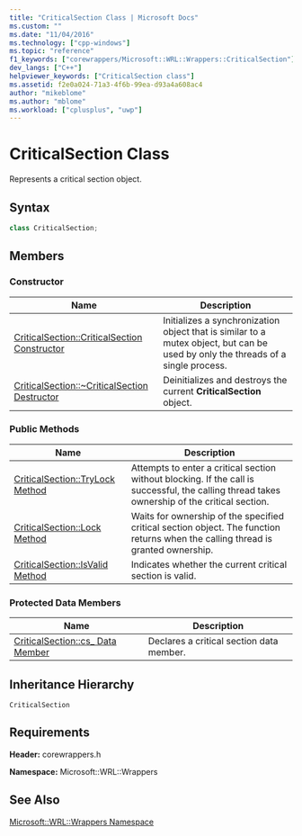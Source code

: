 ```yaml
---
title: "CriticalSection Class | Microsoft Docs"
ms.custom: ""
ms.date: "11/04/2016"
ms.technology: ["cpp-windows"]
ms.topic: "reference"
f1_keywords: ["corewrappers/Microsoft::WRL::Wrappers::CriticalSection"]
dev_langs: ["C++"]
helpviewer_keywords: ["CriticalSection class"]
ms.assetid: f2e0a024-71a3-4f6b-99ea-d93a4a608ac4
author: "mikeblome"
ms.author: "mblome"
ms.workload: ["cplusplus", "uwp"]
---
```

# CriticalSection Class

Represents a critical section object.

## Syntax

```cpp
class CriticalSection;
```

## Members

### Constructor

|Name|Description|
|----------|-----------------|
|[CriticalSection::CriticalSection Constructor](../windows/criticalsection-criticalsection-constructor.md)|Initializes a synchronization object that is similar to a mutex object, but can be used by only the threads of a single process.|
|[CriticalSection::~CriticalSection Destructor](../windows/criticalsection-tilde-criticalsection-destructor.md)|Deinitializes and destroys the current **CriticalSection** object.|

### Public Methods

|Name|Description|
|----------|-----------------|
|[CriticalSection::TryLock Method](../windows/criticalsection-trylock-method.md)|Attempts to enter a critical section without blocking. If the call is successful, the calling thread takes ownership of the critical section.|
|[CriticalSection::Lock Method](../windows/criticalsection-lock-method.md)|Waits for ownership of the specified critical section object. The function returns when the calling thread is granted ownership.|
|[CriticalSection::IsValid Method](../windows/criticalsection-isvalid-method.md)|Indicates whether the current critical section is valid.|

### Protected Data Members

|Name|Description|
|----------|-----------------|
|[CriticalSection::cs_ Data Member](../windows/criticalsection-cs-data-member.md)|Declares a critical section data member.|

## Inheritance Hierarchy

`CriticalSection`

## Requirements

**Header:** corewrappers.h

**Namespace:** Microsoft::WRL::Wrappers

## See Also

[Microsoft::WRL::Wrappers Namespace](../windows/microsoft-wrl-wrappers-namespace.md)